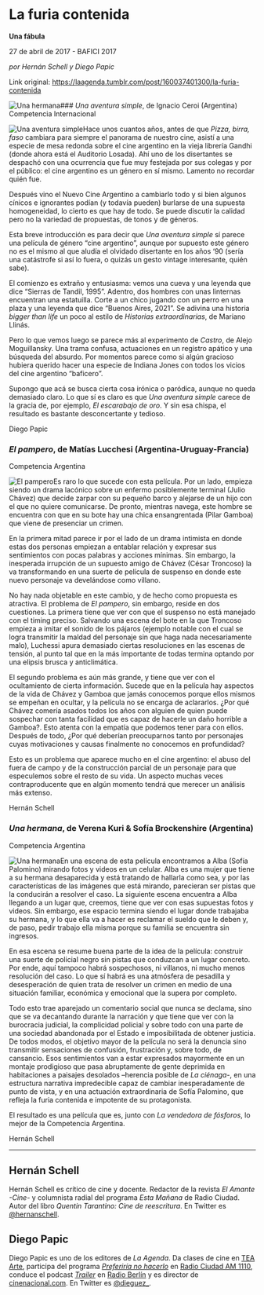 # La furia contenida

**Una fábula**

27 de abril de 2017 - BAFICI 2017

_por Hernán Schell y Diego Papic_

Link original: https://laagenda.tumblr.com/post/160037401300/la-furia-contenida

![Una hermana](https://64.media.tumblr.com/deebee5028ac158ae7e7dfffb26f7fc5/tumblr_inline_pjzvp910W91t6q87u_500.jpg)### *Una aventura simple*, de Ignacio Ceroi (Argentina)
Competencia Internacional

![Una aventura simple](https://64.media.tumblr.com/e133a63a101f2ddcf0c4e1a4df62d090/tumblr_inline_pjzvpbc8Be1t6q87u_400.png)Hace unos cuantos años, antes de que *Pizza, birra, faso* cambiara para siempre el panorama de nuestro cine, asistí a una especie de mesa redonda sobre el cine argentino en la vieja librería Gandhi (donde ahora está el Auditorio Losada). Ahí uno de los disertantes se despachó con una ocurrencia que fue muy festejada por sus colegas y por el público: el cine argentino es un género en sí mismo. Lamento no recordar quién fue.

Después vino el Nuevo Cine Argentino a cambiarlo todo y si bien algunos cínicos e ignorantes podían (y todavía pueden) burlarse de una supuesta homogeneidad, lo cierto es que hay de todo. Se puede discutir la calidad pero no la variedad de propuestas, de tonos y de géneros.

Esta breve introducción es para decir que *Una aventura simple* sí parece una película de género “cine argentino”, aunque por supuesto este género no es el mismo al que aludía el olvidado disertante en los años ‘90 (sería una catástrofe si así lo fuera, o quizás un gesto vintage interesante, quién sabe).

El comienzo es extraño y entusiasma: vemos una cueva y una leyenda que dice “Sierras de Tandil, 1995”. Adentro, dos hombres con unas linternas encuentran una estatuilla. Corte a un chico jugando con un perro en una plaza y una leyenda que dice “Buenos Aires, 2021”. Se adivina una historia *bigger than life* un poco al estilo de *Historias extraordinarias*, de Mariano Llinás.

Pero lo que vemos luego se parece más al experimento de *Castro*, de Alejo Moguillansky. Una trama confusa, actuaciones en un registro apático y una búsqueda del absurdo. Por momentos parece como si algún gracioso hubiera querido hacer una especie de Indiana Jones con todos los vicios del cine argentino “baficero”.

Supongo que acá se busca cierta cosa irónica o paródica, aunque no queda demasiado claro. Lo que sí es claro es que *Una aventura simple* carece de la gracia de, por ejemplo, *El escarabajo de oro*. Y sin esa chispa, el resultado es bastante desconcertante y tedioso.

Diego Papic

### *El pampero*, de Matías Lucchesi (Argentina-Uruguay-Francia)
Competencia Argentina

![El pampero](https://64.media.tumblr.com/fb27f5a074bbb0ee29c0935aedb3c160/tumblr_inline_pjzvpbLlC51t6q87u_400.jpg)Es raro lo que sucede con esta película. Por un lado, empieza siendo un drama lacónico sobre un enfermo posiblemente terminal (Julio Chávez) que decide zarpar con su pequeño barco y alejarse de un hijo con el que no quiere comunicarse. De pronto, mientras navega, este hombre se encuentra con que en su bote hay una chica ensangrentada (Pilar Gamboa) que viene de presenciar un crimen.

En la primera mitad parece ir por el lado de un drama intimista en donde estas dos personas empiezan a entablar relación y expresar sus sentimientos con pocas palabras y acciones mínimas. Sin embargo, la inesperada irrupción de un supuesto amigo de Chávez (César Troncoso) la va transformando en una suerte de película de suspenso en donde este nuevo personaje va develándose como villano.

No hay nada objetable en este cambio, y de hecho como propuesta es atractiva. El problema de *El pampero*, sin embargo, reside en dos cuestiones. La primera tiene que ver con que el suspenso no está manejado con el timing preciso. Salvando una escena del bote en la que Troncoso empieza a imitar el sonido de los pájaros (ejemplo notable con el cual se logra transmitir la maldad del personaje sin que haga nada necesariamente malo), Luchessi apura demasiado ciertas resoluciones en las escenas de tensión, al punto tal que en la más importante de todas termina optando por una elipsis brusca y anticlimática.

El segundo problema es aún más grande, y tiene que ver con el ocultamiento de cierta información. Sucede que en la película hay aspectos de la vida de Chávez y Gamboa que jamás conocemos porque ellos mismos se empeñan en ocultar, y la película no se encarga de aclararlos. ¿Por qué Chávez comería asados todos los años con alguien de quien puede sospechar con tanta facilidad que es capaz de hacerle un daño horrible a Gamboa?. Esto atenta con la empatía que podemos tener para con ellos. Después de todo, ¿Por qué deberían preocuparnos tanto por personajes cuyas motivaciones y causas finalmente no conocemos en profundidad? 

Esto es un problema que aparece mucho en el cine argentino: el abuso del fuera de campo y de la construcción parcial de un personaje para que especulemos sobre el resto de su vida. Un aspecto muchas veces contraproducente que en algún momento tendrá que merecer un análisis más extenso.

Hernán Schell

### *Una hermana*, de Verena Kuri & Sofía Brockenshire (Argentina)
Competencia Argentina

![Una hermana](https://64.media.tumblr.com/deebee5028ac158ae7e7dfffb26f7fc5/tumblr_inline_pjzvp910W91t6q87u_400.jpg)En una escena de esta película encontramos a Alba (Sofía Palomino) mirando fotos y videos en un celular. Alba es una mujer que tiene a su hermana desaparecida y está tratando de hallarla como sea, y por las características de las imágenes que está mirando, parecieran ser pistas que la conducirán a resolver el caso. La siguiente escena encuentra a Alba llegando a un lugar que, creemos, tiene que ver con esas supuestas fotos y videos. Sin embargo, ese espacio termina siendo el lugar donde trabajaba su hermana, y lo que ella va a hacer es reclamar el sueldo que le deben y, de paso, pedir trabajo ella misma porque su familia se encuentra sin ingresos.

En esa escena se resume buena parte de la idea de la película: construir una suerte de policial negro sin pistas que conduzcan a un lugar concreto. Por ende, aquí tampoco habrá sospechosos, ni villanos, ni mucho menos resolución del caso. Lo que sí habrá es una atmósfera de pesadilla y desesperación de quien trata de resolver un crimen en medio de una situación familiar, económica y emocional que la supera por completo. 

Todo esto trae aparejado un comentario social que nunca se declama, sino que se va decantando durante la narración y que tiene que ver con la burocracia judicial, la complicidad policial y sobre todo con una parte de una sociedad abandonada por el Estado e imposibilitada de obtener justicia. De todos modos, el objetivo mayor de la película no será la denuncia sino transmitir sensaciones de confusión, frustración y, sobre todo, de cansancio. Esos sentimientos van a estar expresados mayormente en un montaje prodigioso que pasa abruptamente de gente deprimida en habitaciones a paisajes desolados –herencia posible de *La ciénaga*-, en una estructura narrativa impredecible capaz de cambiar inesperadamente de punto de vista, y en una actuación extraordinaria de Sofía Palomino, que refleja la furia contenida e impotente de su protagonista.

El resultado es una película que es, junto con *La vendedora de fósforos*, lo mejor de la Competencia Argentina.

Hernán Schell

  




---

 Hernán Schell
--------------

 Hernán Schell es crítico de cine y docente. Redactor de la revista *El Amante -Cine-* y columnista radial del programa *Esta Mañana* de Radio Ciudad. Autor del libro *Quentin Tarantino: Cine de reescritura*. En Twitter es [@hernanschell](https://twitter.com/hernanschell). 

 Diego Papic
------------

 Diego Papic es uno de los editores de *La Agenda*. Da clases de cine en [TEA Arte](http://tea-arte.com.ar/), participa del programa *[Preferiría no hacerlo](http://preferiria-no-hacerlo.tumblr.com/)* en [Radio Ciudad AM 1110](http://www.buenosaires.gob.ar/radiociudad), conduce el podcast *[Trailer](http://www.radioberlin.com.ar/programas/trailer)* en [Radio Berlín](http://www.radioberlin.com.ar/) y es director de [cinenacional.com](http://www.cinenacional.com/). En Twitter es [@dieguez\_](https://twitter.com/dieguez_). 


